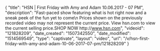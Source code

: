 {
    "title": "HSN | First Friday with Amy and Adam 10.06.2017 - 07 PM",
    "description": "Fast-paced show featuring what is hot right now and a sneak peek of the fun yet to come\n Prices shown on the previously recorded video may not represent the current price.  View hsn.com to view the current selling price.SHOP NOW http:\/\/www.hsn.com",
    "videoid": "121828209",
    "date_created": "1507342550",
    "date_modified": "1514569549",
    "type": "captivate",
    "layout": "video",
    "url": "\/v\/hsn-first-friday-with-amy-and-adam-10-06-2017-07-pm\/121828209"
}
